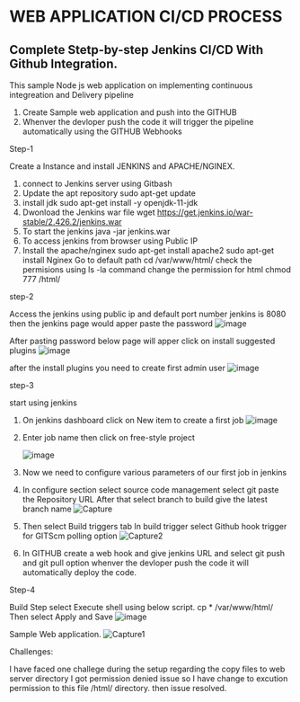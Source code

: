 # WEB APPLICATION CI/CD PROCESS

## Complete Stetp-by-step Jenkins CI/CD With Github Integration.

This sample Node js web application on implementing continuous integreation and Delivery pipeline

1. Create Sample web application and push into the GITHUB
2. Whenver the devloper push the code it will trigger the pipeline automatically using the GITHUB Webhooks

Step-1

Create a Instance and install JENKINS and APACHE/NGINEX.

1. connect to Jenkins server using Gitbash
2. Update the apt repository
   sudo apt-get update
3. install jdk
   sudo apt-get install -y openjdk-11-jdk
4. Dwonload the Jenkins war file
   wget https://get.jenkins.io/war-stable/2.426.2/jenkins.war
5. To start the jenkins
   java -jar jenkins.war
6. To access jenkins from browser using Public IP
7. Install the apache/nginex
   sudo apt-get install apache2
   sudo apt-get install Nginex
Go to default path
 cd /var/www/html/
check the permisions using ls -la command
change the permission for html
chmod 777 /html/

step-2

Access the jenkins using public ip and default port number jenkins is 8080 then the jenkins page would apper paste the password
![image](https://github.com/Santhoshvoja63/New-webapp/assets/147876790/33f3b0c2-293e-455b-aecb-6b26fd758ba7)

After pasting password below page will apper click on install suggested plugins
![image](https://github.com/Santhoshvoja63/New-webapp/assets/147876790/bb48fd30-1219-4ddd-9a36-1e02def59d6a)

after the install plugins you need to create first admin user
![image](https://github.com/Santhoshvoja63/New-webapp/assets/147876790/542f3280-f8f2-4138-ac26-172edeac86a8)

step-3

start using jenkins
1. On jenkins dashboard click on New item to create a first job 
   ![image](https://github.com/Santhoshvoja63/New-webapp/assets/147876790/47a14f37-42cf-4c83-963b-2fa2c96a3fe5)
2. Enter job name then click on free-style project

   ![image](https://github.com/Santhoshvoja63/New-webapp/assets/147876790/1c46f3da-1e61-4343-a93c-c7bef8d648c9)
3. Now we need to configure various parameters of our first job in jenkins
4. In configure section select source code management select git
   paste the Repository URL
   After that select branch to build give the latest branch name
   ![Capture](https://github.com/Santhoshvoja63/New-webapp/assets/147876790/cd399bed-16e4-4f37-9d59-e0b2714d1744)
5. Then select Build triggers tab
   In build trigger select Github hook trigger for GITScm polling option
   ![Capture2](https://github.com/Santhoshvoja63/New-webapp/assets/147876790/f5bd98ff-2529-4185-b5a5-b5b71a5fe31a)

7. In GITHUB create a web hook and give jenkins URL and select git push and git pull option
   whenver the devloper push the code it will automatically deploy the code.

Step-4

Build Step select Execute shell using below script.
 cp * /var/www/html/
Then select Apply and Save
![image](https://github.com/Santhoshvoja63/New-webapp/assets/147876790/60b7761a-9733-4029-aa82-78d4de9e68f6)

Sample Web application.
![Capture1](https://github.com/Santhoshvoja63/New-webapp/assets/147876790/cc18a745-9285-473f-879d-8b73056084c3)


Challenges:

I have faced one challege during the setup regarding the copy files to web server directory I got permission denied issue so I have change to excution permission to this file /html/ directory. then issue resolved.
   





   

